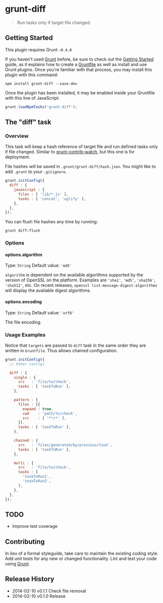 # grunt-diff

> Run tasks only if target file changed.


## Getting Started

This plugin requires Grunt `~0.4.0`

If you haven't used [Grunt](http://gruntjs.com/) before, be sure to check out the [Getting Started](http://gruntjs.com/getting-started) guide, as it explains how to create a [Gruntfile](http://gruntjs.com/sample-gruntfile) as well as install and use Grunt plugins. Once you're familiar with that process, you may install this plugin with this command:

```shell
npm install grunt-diff --save-dev
```

Once the plugin has been installed, it may be enabled inside your Gruntfile with this line of JavaScript:

```js
grunt.loadNpmTasks('grunt-diff');
```


## The "diff" task

### Overview

This task will keep a hash reference of target file and run defined tasks only if file changed.
Similar to [grunt-contrib-watch](https://github.com/gruntjs/grunt-contrib-watch), but this one is for deployment.

File hashes will be saved in `.grunt/grunt-diff/hash.json`.
You might like to add `.grunt` to your `.gitignore`.

```js
grunt.initConfig({
  diff : {
    javascript : {
      files : [ 'lib/*.js' ],
      tasks : [ 'concat', 'uglify' ],
    },
  },
});
```

You can flush file hashes any time by running:
```shell
grunt diff:flush
```


### Options

#### options.algorithm
Type: `String`
Default value: `'md5'`

`algorithm` is dependent on the available algorithms supported by the version of OpenSSL on the platform. Examples are `'sha1'`, `'md5'`, `'sha256'`, `'sha512'`, etc. On recent releases, `openssl list-message-digest-algorithms` will display the available digest algorithms.

#### options.encoding
Type: `String`
Default value: `'utf8'`

The file encoding.


### Usage Examples

Notice that `targets` are passed to `diff` task in the same order they are written in `Gruntfile`.
Thus allows chained configuration.

```js
grunt.initConfig({
  // Other configs

  diff : {
    single : {
      src   : 'file/to/check',
      tasks : [ 'taskToRun' ],
    },

    pattern : {
      files : [{
        expand : true,
        cwd    : 'path/to/check',
        src    : [ '**/*' ],
      }],
      tasks : [ 'taskToRun' ],
    },

    chained : {
      src   : 'files/generated/by/previous/task',
      tasks : [ 'taskToRun' ],
    },

    multi : {
      src   : 'file/to/check',
      tasks : [
        'taskToRun1',
        'taskToRun2',
      ],
    },
  },
});
```


## TODO

 * Improve test coverage


## Contributing

In lieu of a formal styleguide, take care to maintain the existing coding style. Add unit tests for any new or changed functionality. Lint and test your code using [Grunt](http://gruntjs.com/).


## Release History

 * 2014-02-10   v0.1.1   Check file removal
 * 2014-02-10   v0.1.0   Release
